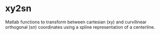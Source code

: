 # xy2sn
Matlab functions to transform between cartesian (xy) and curvilinear orthogonal (sn) coordinates using a spline representation of a centerline.
